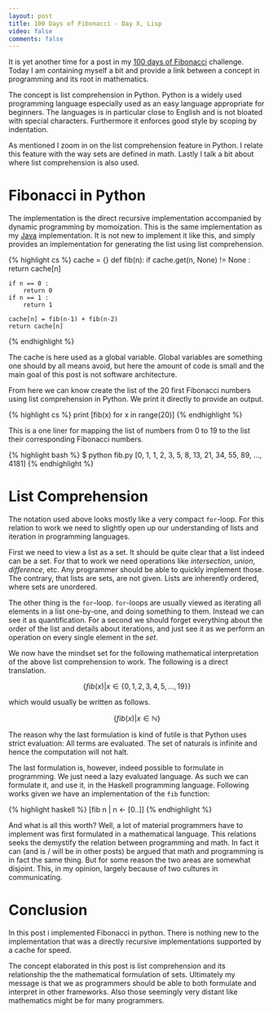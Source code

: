```yaml
---
layout: post
title: 100 Days of Fibonacci - Day X, Lisp
video: false
comments: false
---
```


<!--{ Introduction to the project | }-->
It is yet another time for a post in my
[100 days of Fibonacci](100-days-of-fibonacci-overview) challenge.
Today I am containing myself a bit and provide a link between
a concept in programming and its root in mathematics.

<!--{ Introduction to Python | }-->
The concept is list comprehension in Python. Python is a widely
used programming language especially used as an easy language
appropriate for beginners. The languages is in particular
close to English and is not bloated with special characters.
Furthermore it enforces good style by scoping by indentation.

<!--{ My take on Fibonacci in python }-->
As mentioned I zoom in on the list comprehension feature in
Python. I relate this feature with the way sets are defined in
math. Lastly I talk a bit about where list comprehension is
also used.

# Fibonacci in Python
<!--{ Overview on the Python implementation | }-->
The implementation is the direct recursive implementation accompanied
by dynamic programming by momoization. This is the same implementation as
my [Java](100-days-of-fibonacci-day-2-java/) implementation. It is not
new to implement it like this, and simply provides an implementation
for generating the list using list comprehension.

{% highlight cs %}
cache = {}
def fib(n):
    if cache.get(n, None) != None :
        return cache[n]

    if n == 0 :
        return 0
    if n == 1 :
        return 1

    cache[n] = fib(n-1) + fib(n-2)
    return cache[n]
{% endhighlight %}

<!--{ Justification of the cache | }-->
The cache is here used as a global variable. Global variables are something one
should by all means avoid, but here the amount of code is small and the main
goal of this post is not software architecture.

<!--{ Transition to the list comprehension formulation |  }-->
From here we can know create the list of the 20 first Fibonacci numbers using
list comprehension in Python. We print it directly to provide an output.

{% highlight cs %}
print [fib(x) for x in range(20)]
{% endhighlight %}

This is a one liner for mapping the list of numbers from 0 to 19 to the list
their corresponding Fibonacci numbers.

{% highlight bash %}
$ python fib.py 
[0, 1, 1, 2, 3, 5, 8, 13, 21, 34, 55, 89, ..., 4181]
{% endhighlight %}

# List Comprehension
The notation used above looks mostly like a very compact `for`-loop. For this
relation to work we need to slightly open up our understanding of lists and
iteration in programming languages.

First we need to view a list as a set. It should be quite clear that a list
indeed can be a set. For that to work we need operations like _intersection_,
_union_, _difference_, etc. Any programmer should be able to quickly implement
those. The contrary, that lists are sets, are not given. Lists are inherently
ordered, where sets are unordered.

The other thing is the `for`-loop. `for`-loops are usually viewed as iterating
all elements in a list one-by-one, and doing something to them. Instead we 
can see it as quantification. For a second we should forget everything about
the order of the list and details about iterations, and just see it as we 
perform an operation on every single element in the _set_.

We now have the mindset set for the following mathematical interpretation of
the above list comprehension to work. The following is a direct translation. 

$$
    \{ fib(x) | x \in \{0, 1, 2, 3, 4, 5, ..., 19\} \}
$$

which would usually be written as follows.

$$
    \{ fib(x) | x \in \mathbb{N} \}
$$

The reason why the last formulation is kind of futile is that Python
uses strict evaluation: All terms are evaluated. The set of naturals is
infinite and hence the computation will not halt.

The last formulation is, however, indeed possible to formulate in programming.
We just need a lazy evaluated language. As such we can formulate it, and use it,
in the Haskell programming language. Following works given we have an
implementation of the `fib` function:

{% highlight haskell %}
[fib n | n <- [0..]]
{% endhighlight %}

And what is all this worth? Well, a lot of material programmers have to
implement was first formulated in a mathematical language. This relations seeks
the demystify the relation between programming and math. In fact it can (and
is / will be in other posts) be argued that math and programming is in fact
the same thing. But for some reason the two areas are somewhat disjoint. This,
in my opinion, largely because of two cultures in communicating.

# Conclusion
In this post i implemented Fibonacci in python. There is nothing new to
the implementation that was a directly recursive implementations supported
by a cache for speed.

The concept elaborated in this post is list comprehension and its relationship
the the mathematical formulation of sets. Ultimately my message is that we as
programmers should be able to both formulate and interpret in other frameworks.
Also those seemingly very distant like mathematics might be for many
programmers.